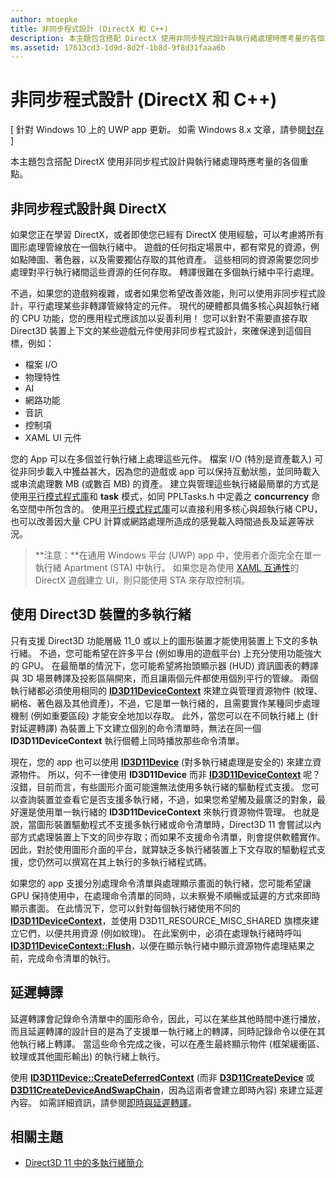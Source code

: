 ```yaml
---
author: mtoepke
title: 非同步程式設計 (DirectX 和 C++)
description: 本主題包含搭配 DirectX 使用非同步程式設計與執行緒處理時應考量的各個重點。
ms.assetid: 17613cd3-1d9d-8d2f-1b8d-9f8d31faaa6b
---
```


# 非同步程式設計 (DirectX 和 C++)


\[ 針對 Windows 10 上的 UWP app 更新。 如需 Windows 8.x 文章，請參閱[封存](http://go.microsoft.com/fwlink/p/?linkid=619132) \]

本主題包含搭配 DirectX 使用非同步程式設計與執行緒處理時應考量的各個重點。

## 非同步程式設計與 DirectX


如果您正在學習 DirectX，或者即使您已經有 DirectX 使用經驗，可以考慮將所有圖形處理管線放在一個執行緒中。 遊戲的任何指定場景中，都有常見的資源，例如點陣圖、著色器，以及需要獨佔存取的其他資產。 這些相同的資源需要您同步處理對平行執行緒間這些資源的任何存取。 轉譯很難在多個執行緒中平行處理。

不過，如果您的遊戲夠複雜，或者如果您希望改善效能，則可以使用非同步程式設計，平行處理某些非轉譯管線特定的元件。 現代的硬體都具備多核心與超執行緒的 CPU 功能，您的應用程式應該加以妥善利用！ 您可以針對不需要直接存取 Direct3D 裝置上下文的某些遊戲元件使用非同步程式設計，來確保達到這個目標，例如：

-   檔案 I/O
-   物理特性
-   AI
-   網路功能
-   音訊
-   控制項
-   XAML UI 元件

您的 App 可以在多個並行執行緒上處理這些元件。 檔案 I/O (特別是資產載入) 可從非同步載入中獲益甚大，因為您的遊戲或 app 可以保持互動狀態，並同時載入或串流處理數 MB (或數百 MB) 的資產。 建立與管理這些執行緒最簡單的方式是使用[平行模式程式庫](https://msdn.microsoft.com/library/dd492418.aspx)和 **task** 模式，如同 PPLTasks.h 中定義之 **concurrency** 命名空間中所包含的。 使用[平行模式程式庫](https://msdn.microsoft.com/library/dd492418.aspx)可以直接利用多核心與超執行緒 CPU，也可以改善因大量 CPU 計算或網路處理所造成的感覺載入時間過長及延遲等狀況。

> **注意：**在通用 Windows 平台 (UWP) app 中，使用者介面完全在單一執行緒 Apartment (STA) 中執行。 如果您是為使用 [XAML 互通性](directx-and-xaml-interop.md)的 DirectX 遊戲建立 UI，則只能使用 STA 來存取控制項。

 

## 使用 Direct3D 裝置的多執行緒


只有支援 Direct3D 功能層級 11\_0 或以上的圖形裝置才能使用裝置上下文的多執行緒。 不過，您可能希望在許多平台 (例如專用的遊戲平台) 上充分使用功能強大的 GPU。 在最簡單的情況下，您可能希望將抬頭顯示器 (HUD) 資訊圖表的轉譯與 3D 場景轉譯及投影區隔開來，而且讓兩個元件都使用個別平行的管線。 兩個執行緒都必須使用相同的 [**ID3D11DeviceContext**](https://msdn.microsoft.com/library/windows/desktop/ff476385) 來建立與管理資源物件 (紋理、網格、著色器及其他資產)，不過，它是單一執行緒的，且需要實作某種同步處理機制 (例如重要區段) 才能安全地加以存取。 此外，當您可以在不同執行緒上 (針對延遲轉譯) 為裝置上下文建立個別的命令清單時，無法在同一個 **ID3D11DeviceContext** 執行個體上同時播放那些命令清單。

現在，您的 app 也可以使用 [**ID3D11Device**](https://msdn.microsoft.com/library/windows/desktop/ff476379) (對多執行緒處理是安全的) 來建立資源物件。 所以，何不一律使用 **ID3D11Device** 而非 [**ID3D11DeviceContext**](https://msdn.microsoft.com/library/windows/desktop/ff476385) 呢？ 沒錯，目前而言，有些圖形介面可能還無法使用多執行緒的驅動程式支援。 您可以查詢裝置並查看它是否支援多執行緒，不過，如果您希望觸及最廣泛的對象，最好還是使用單一執行緒的 **ID3D11DeviceContext** 來執行資源物件管理。 也就是說，當圖形裝置驅動程式不支援多執行緒或命令清單時，Direct3D 11 會嘗試以內部方式處理裝置上下文的同步存取；而如果不支援命令清單，則會提供軟體實作。 因此，對於使用圖形介面的平台，就算缺乏多執行緒裝置上下文存取的驅動程式支援，您仍然可以撰寫在其上執行的多執行緒程式碼。

如果您的 app 支援分別處理命令清單與處理顯示畫面的執行緒，您可能希望讓 GPU 保持使用中，在處理命令清單的同時，以未察覺不順暢或延遲的方式來即時顯示畫面。 在此情況下，您可以針對每個執行緒使用不同的 [**ID3D11DeviceContext**](https://msdn.microsoft.com/library/windows/desktop/ff476385)，並使用 D3D11_RESOURCE_MISC_SHARED 旗標來建立它們，以便共用資源 (例如紋理)。 在此案例中，必須在處理執行緒時呼叫 [**ID3D11DeviceContext::Flush**](https://msdn.microsoft.com/library/windows/desktop/ff476425)，以便在顯示執行緒中顯示資源物件處理結果之前，完成命令清單的執行。

## 延遲轉譯


延遲轉譯會記錄命令清單中的圖形命令，因此，可以在某些其他時間中進行播放，而且延遲轉譯的設計目的是為了支援單一執行緒上的轉譯，同時記錄命令以便在其他執行緒上轉譯。 當這些命令完成之後，可以在產生最終顯示物件 (框架緩衝區、紋理或其他圖形輸出) 的執行緒上執行。

使用 [**ID3D11Device::CreateDeferredContext**](https://msdn.microsoft.com/library/windows/desktop/ff476505) (而非 [**D3D11CreateDevice**](https://msdn.microsoft.com/library/windows/desktop/ff476082) 或 [**D3D11CreateDeviceAndSwapChain**](https://msdn.microsoft.com/library/windows/desktop/ff476083)，因為這兩者會建立即時內容) 來建立延遲內容。 如需詳細資訊，請參閱[即時與延遲轉譯](https://msdn.microsoft.com/library/windows/desktop/ff476892)。

## 相關主題


* [Direct3D 11 中的多執行緒簡介](https://msdn.microsoft.com/library/windows/desktop/ff476891)

 

 






<!--HONumber=May16_HO2-->


